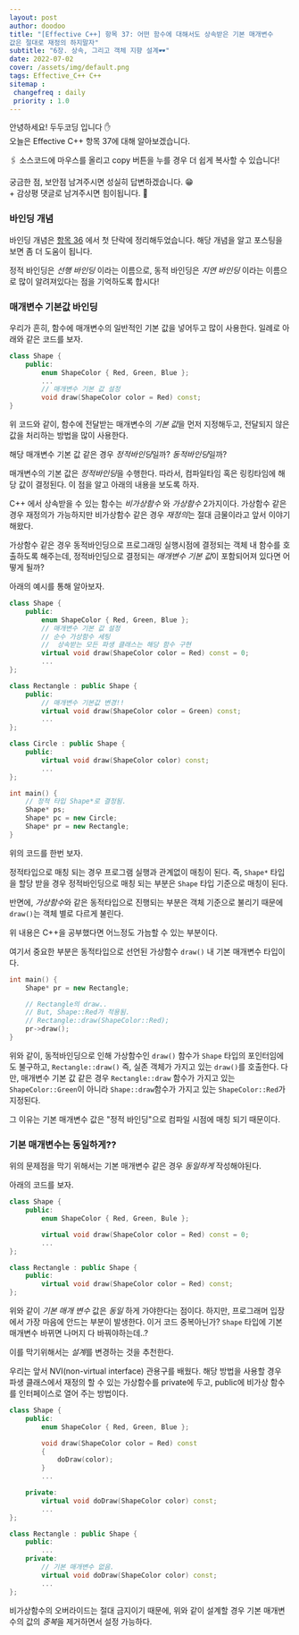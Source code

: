 ```yaml
---
layout: post
author: doodoo
title: "[Effective C++] 항목 37: 어떤 함수에 대해서도 상속받은 기본 매개변수
값은 절대로 재정의 하지말자"
subtitle: "6장. 상속, 그리고 객체 지향 설계🕶"
date: 2022-07-02
cover: /assets/img/default.png
tags: Effective_C++ C++
sitemap :
 changefreq : daily
 priority : 1.0
---
```

안녕하세요! <span class="doodoo">두두코딩</span> 입니다 ✋ <br>
오늘은 Effective C++ 항목 37에 대해 알아보겠습니다.

🖇 소스코드에 마우스를 올리고 <span class="tip">copy</span> 버튼을 누를 경우 더 쉽게 복사할 수 있습니다! 

궁금한 점, 보안점 남겨주시면 성실히 답변하겠습니다. 😁 <br>
\+ 감상평 댓글로 남겨주시면 힘이됩니다. 🙇

### 바인딩 개념
바인딩 개념은 [항목 36]() 에서 첫 단락에 정리해두었습니다. 해당 개념을 알고
포스팅을 보면 좀 더 도움이 됩니다.

정적 바인딩은 *선행 바인딩* 이라는 이름으로, 동적 바인딩은 *지연 바인딩* 이라는
이름으로 많이 알려져있다는 점을 기억하도록 합시다!

### 매개변수 기본값 바인딩
우리가 흔히, 함수에 매개변수의 일반적인 기본 값을 넣어두고 많이 사용한다. 일례로
아래와 같은 코드를 보자.

```cpp
class Shape {
	public:
		enum ShapeColor { Red, Green, Blue };
		...
		// 매개변수 기본 값 설정
		void draw(ShapeColor color = Red) const;
}
```

위 코드와 같이, 함수에 전달받는 매개변수의 *기본 값*을 먼저 지정해두고, 전달되지
않은 값을 처리하는 방법을 많이 사용한다.

해당 매개변수 기본 값 같은 경우 *정적바인딩*일까? *동적바인딩*일까?

매개변수의 기본 값은 *정적바인딩*을 수행한다. 따라서, 컴파일타임 혹은 링킹타임에
해당 값이 결정된다. 이 점을 알고 아래의 내용을 보도록 하자.

C++ 에서 상속받을 수 있는 함수는 *비가상함수* 와 *가상함수* 2가지이다. 가상함수
같은 경우 재정의가 가능하지만 비가상함수 같은 경우 *재정의*는 절대 금물이라고
앞서 이야기 해왔다.

가상함수 같은 경우 동적바인딩으로 프로그래밍 실행시점에 결정되는 객체 내 함수를
호출하도록 해주는데, 정적바인딩으로 결정되는 *매개변수 기본 값*이 포함되어져
있다면 어떻게 될까?

아래의 예시를 통해 알아보자.

```cpp
class Shape {
	public:
		enum ShapeColor { Red, Green, Blue };
		// 매개변수 기본 값 설정
		// 순수 가상함수 세팅
		// 	상속받는 모든 파생 클래스는 해당 함수 구현
		virtual void draw(ShapeColor color = Red) const = 0;
		...
};

class Rectangle : public Shape {
	public:
		// 매개변수 기본값 변경!!
		virtual void draw(ShapeColor color = Green) const;
		...
};

class Circle : public Shape {
	public:
		virtual void draw(ShapeColor color) const;
		...
};

int main() {
	// 정적 타입 Shape*로 결정됨.
	Shape* ps;
	Shape* pc = new Circle;
	Shape* pr = new Rectangle;
}
```

위의 코드를 한번 보자.

정적타입으로 매칭 되는 경우 프로그램 실행과 관계없이 매칭이 된다. 즉, `Shape*`
타입을 할당 받을 경우 정적바인딩으로 매칭 되는 부분은 `Shape` 타입 기준으로
매칭이 된다.

반면에, *가상함수*와 같은 동적타입으로 진행되는 부분은 객체 기준으로 불리기
때문에 `draw()`는 객체 별로 다르게 불린다.

위 내용은 C++을 공부했다면 어느정도 가늠할 수 있는 부분이다.

여기서 중요한 부분은 동적타입으로 선언된 가상함수 `draw()` 내 기본 매개변수
타입이다.

```cpp
int main() {
	Shape* pr = new Rectangle;

	// Rectangle의 draw..
	// But, Shape::Red가 적용됨.
	// Rectangle::draw(ShapeColor::Red);
	pr->draw();
}
```

위와 같이, 동적바인딩으로 인해 가상함수인 `draw()` 함수가 `Shape` 타입의
포인터임에도 불구하고, `Rectangle::draw()` 즉, 실존 객체가 가지고 있는
`draw()`를 호출한다. 다만, 매개변수 기본 값 같은 경우 `Rectangle::draw` 함수가
가지고 있는 `ShapeColor::Green`이 아니라 `Shape::draw`함수가 가지고 있는
`ShapeColor::Red`가 지정된다.

그 이유는 기본 매개변수 값은 "정적 바인딩"으로 컴파일 시점에 매칭 되기 때문이다.

### 기본 매개변수는 동일하게??
위의 문제점을 막기 위해서는 기본 매개변수 같은 경우 *동일하게* 작성해야된다.

아래의 코드를 보자.

```cpp
class Shape {
	public:
		enum ShapeColor { Red, Green, Bule };

		virtual void draw(ShapeColor color = Red) const = 0;
		...
};

class Rectangle : public Shape {
	public:
		virtual void draw(ShapeColor color = Red) const;
};
```

위와 같이 *기본 매개 변수* 값은 *동일* 하게 가야한다는 점이다. 하지만,
프로그래머 입장에서 가장 마음에 안드는 부분이 발생한다. 이거 코드 중복아닌가?
`Shape` 타입에 기본 매개변수 바뀌면 나머지 다 바꿔야하는데..?

이를 막기위해서는 *설계*를 변경하는 것을 추천한다.

우리는 앞서 NVI(non-virtual interface) 관용구를 배웠다. 해당 방법을 사용할 경우
파생 클래스에서 재정의 할 수 있는 가상함수를 private에 두고, public에 비가상
함수를 인터페이스로 열어 주는 방법이다.

```cpp
class Shape {
	public:
		enum ShapeColor { Red, Green, Blue };

		void draw(ShapeColor color = Red) const
		{
			doDraw(color);
		}
		...

	private:
		virtual void doDraw(ShapeColor color) const;
		...
};

class Rectangle : public Shape {
	public:
		...
	private:
		// 기본 매개변수 없음.
		virtual void doDraw(ShapeColor color) const;
		...
};
```

비가상함수의 오버라이드는 절대 금지이기 때문에, 위와 같이 설계할 경우 기본
매개변수의 값의 *중복*을 제거하면서 설정 가능하다.
